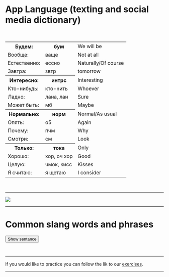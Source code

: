 <h1> App Language (texting and social media dictionary) </h1>
 <p>
<br>
  <table>
    <tr> <th> Будем: </th> <th> бум </th> <td> We will be </td> </tr>
    <tr> <td> Вообще: </td> <td> ваще </td> <td> Not at all </td> </tr>
    <tr> <td> Естественно: </td> <td> ессно </td> <td> Naturally/Of course </td> </tr> 
    <tr> <td> Завтра: </td> <td> звтр </td> <td> tomorrow </td> </tr>
    <tr> <th> Интересно: </th> <th> интрс </th> <td> Interesting </td> </tr>
    <tr> <td> Кто-нибудь: </td> <td>  кто-нить </td> <td> Whoever </td> </tr>
    <tr> <td> Ладно: </td> <td> лана, лан </td> <td> Sure </td> </tr> 
    <tr> <td> Может быть: </td> <td> мб </td> <td> Maybe </td> </tr> 
    <tr> <th> Нормально: </th> <th> норм </th> <td> Normal/As usual </td> </tr>
    <tr> <td> Опять: </td> <td> о5 </td> <td> Again </td> </tr>
    <tr> <td> Почему: </td> <td> пчм </td> <td> Why </td> </tr> 
    <tr> <td> Смотри: </td> <td> см </td> <td> Look </td> </tr> 
    <tr> <th> Только: </th> <th> тока </th> <td> Only </td> </tr>
    <tr> <td> Хорошо: </td> <td> хор, оч хор </td> <td> Good </td> </tr>
    <tr> <td> Целую: </td> <td> чмок, кисс </td> <td> Kisses </td> </tr> 
    <tr> <td> Я считаю: </td> <td> я щетаю </td> <td> I consider </td> </tr> 
  </table>
  <br> 
  </p>
 
 <hr>
 <a href="https://cdni.rbth.com/rbthmedia/images/2019.10/original/5d9326fe15e9f90b3365e222.jpg" title="View Full Size">
<img
src="https://cdni.rbth.com/rbthmedia/images/2019.10/original/5d9326fe15e9f90b3365e222.jpg">
</a>
 <hr>
 
 <h1>Common slang words and phrases</h1>


<button type="button" class="new-quote button">Show sentance</button>
 <dl id="quote"></dl>


  
  
<script>
 
const endpoint = 'https://github.com/galenagenova/sml5202-final-genova/blob/master/datasets/idioms.json';

function getQuote() {
fetch(endpoint)
.then(function (response) {
return response.json();
})
.then(function(data){
let id = Math.floor(Math.random() * 7);
let idiom = (data.idioms[id].idiom);
let meaning = (data.idioms[id].meaning);
let example = (data.idioms[id].example);

document.querySelector("#quote").innerHTML = "<dt>" + idiom + "</dt>" + "<dd><strong>Example:</strong> " + example + "</dd><dd><strong>Meaning:</strong> " + meaning + "</dd>" ;

//console.log(data.idioms[id].idiom)
})
.catch(function () {
console.log("Error occurred");
});
}

const newQuoteButton = document.querySelector('.new-quote');
newQuoteButton.addEventListener('click', getQuote);

</script>

<br>
<hr>
If you would like to practice you can follow the lik to our 
<a href="https://galenagenova.github.io/sml5202-final-genova/page5.html">exercises</a>.
<hr>
    
 
